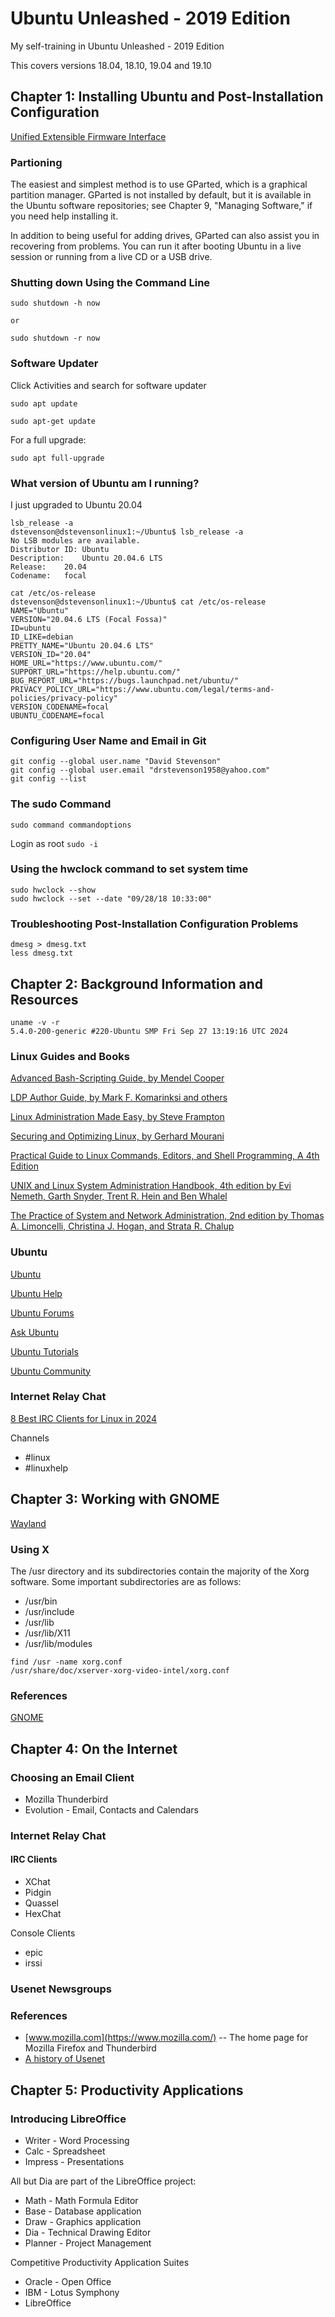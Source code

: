 # Ubuntu Unleashed - 2019 Edition

My self-training in Ubuntu Unleashed - 2019 Edition

This covers versions 18.04, 18.10, 19.04 and 19.10

## Chapter 1: Installing Ubuntu and Post-Installation Configuration

[Unified Extensible Firmware Interface](https://help.ubuntu.com/community/UEFI)

### Partioning

The easiest and simplest method is to use GParted, which is a graphical partition manager.
GParted is not installed by default, but it is available in the Ubuntu software repositories;
see Chapter 9, "Managing Software," if you need help installing it.

In addition to being useful for adding drives, GParted can also assist you in recovering
from problems. You can run it after booting Ubuntu in a live session or running from a
live CD or a USB drive.

### Shutting down Using the Command Line

```
sudo shutdown -h now

or

sudo shutdown -r now
```

### Software Updater

Click Activities and search for software updater

```
sudo apt update

sudo apt-get update

```

For a full upgrade:

```
sudo apt full-upgrade
```

### What version of Ubuntu am I running?

I just upgraded to Ubuntu 20.04

```
lsb_release -a
dstevenson@dstevensonlinux1:~/Ubuntu$ lsb_release -a
No LSB modules are available.
Distributor ID:	Ubuntu
Description:	Ubuntu 20.04.6 LTS
Release:	20.04
Codename:	focal
```

```
cat /etc/os-release
dstevenson@dstevensonlinux1:~/Ubuntu$ cat /etc/os-release
NAME="Ubuntu"
VERSION="20.04.6 LTS (Focal Fossa)"
ID=ubuntu
ID_LIKE=debian
PRETTY_NAME="Ubuntu 20.04.6 LTS"
VERSION_ID="20.04"
HOME_URL="https://www.ubuntu.com/"
SUPPORT_URL="https://help.ubuntu.com/"
BUG_REPORT_URL="https://bugs.launchpad.net/ubuntu/"
PRIVACY_POLICY_URL="https://www.ubuntu.com/legal/terms-and-policies/privacy-policy"
VERSION_CODENAME=focal
UBUNTU_CODENAME=focal
```

### Configuring User Name and Email in Git

```
git config --global user.name "David Stevenson"
git config --global user.email "drstevenson1958@yahoo.com"
git config --list
```

### The sudo Command

```sudo command commandoptions```

Login as root
```sudo -i```

### Using the hwclock command to set system time

```
sudo hwclock --show
sudo hwclock --set --date "09/28/18 10:33:00"
```

### Troubleshooting Post-Installation Configuration Problems

```
dmesg > dmesg.txt
less dmesg.txt
```

## Chapter 2: Background Information and Resources

```
uname -v -r
5.4.0-200-generic #220-Ubuntu SMP Fri Sep 27 13:19:16 UTC 2024
```

### Linux Guides and Books

[Advanced Bash-Scripting Guide, by Mendel Cooper](https://tldp.org/LDP/abs/html/)

[LDP Author Guide, by Mark F. Komarinksi and others](http:www.tldp.org/LDP/LDP-Author-Guide/html/index.html)

[Linux Administration Made Easy, by Steve Frampton](https://tldp.org/LDP/lame/LAME/linux-admin-made-easy/)

[Securing and Optimizing Linux, by Gerhard Mourani](https://www.amazon.com/Securing-Optimizing-Linux-Hacking-Solution/dp/0968879314)

[Practical Guide to Linux Commands, Editors, and Shell Programming, A 4th Edition](https://www.amazon.com/Practical-Guide-Commands-Editors-Programming/dp/0134774604/ref=sr_1_1)

[UNIX and Linux System Administration Handbook, 4th edition by Evi Nemeth, Garth Snyder, Trent R. Hein and Ben Whalel](https://www.amazon.com/UNIX-Linux-System-Administration-Handbook/dp/0134277554)

[The Practice of System and Network Administration, 2nd edition by Thomas A. Limoncelli, Christina J. Hogan, and Strata R. Chalup](https://www.amazon.com/Practice-System-Network-Administration-Enterprise/dp/0321919165/ref=sr_1_1)

### Ubuntu

[Ubuntu](https://www.ubuntu.com/)

[Ubuntu Help](https://help.ubuntu.com/)

[Ubuntu Forums](https://www.ubuntuforums.org/)

[Ask Ubuntu](https://askubuntu.com/)

[Ubuntu Tutorials](https://tutorials.ubuntu.com/)

[Ubuntu Community](https://community.ubuntu.com/)

### Internet Relay Chat

[8 Best IRC Clients for Linux in 2024](https://www.tecmint.com/best-irc-clients-for-linux/)

Channels

* #linux
* #linuxhelp

## Chapter 3: Working with GNOME

[Wayland](https://wayland.freedesktop.org)

### Using X

The /usr directory and its subdirectories contain the majority of the Xorg software.
Some important subdirectories are as follows:

* /usr/bin
* /usr/include
* /usr/lib
* /usr/lib/X11
* /usr/lib/modules

```
find /usr -name xorg.conf
/usr/share/doc/xserver-xorg-video-intel/xorg.conf
```

### References

[GNOME](https://www.gnome.org)

## Chapter 4: On the Internet

### Choosing an Email Client

* Mozilla Thunderbird
* Evolution - Email, Contacts and Calendars

### Internet Relay Chat

#### IRC Clients

* XChat
* Pidgin
* Quassel
* HexChat

Console Clients

* epic
* irssi

### Usenet Newsgroups

### References

* [www.mozilla.com](https://www.mozilla.com/) -- The home page for Mozilla Firefox and Thunderbird
* [A history of Usenet](http://en.wikipedia.org/wiki/Usenet)

## Chapter 5: Productivity Applications

### Introducing LibreOffice

* Writer - Word Processing
* Calc - Spreadsheet
* Impress - Presentations

All but Dia are part of the LibreOffice project:

* Math - Math Formula Editor
* Base - Database application
* Draw - Graphics application
* Dia - Technical Drawing Editor
* Planner - Project Management

Competitive Productivity Application Suites

* Oracle - Open Office
* IBM - Lotus Symphony
* LibreOffice

